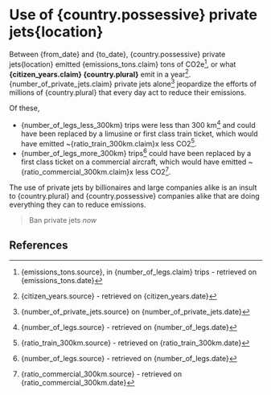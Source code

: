 # Use of {country.possessive} private jets{location}

Between {from_date} and {to_date}, {country.possessive} private jets{location} emitted
{emissions_tons.claim} tons of CO2e[^1], or what **{citizen_years.claim} {country.plural}** emit in a year[^2].
{number_of_private_jets.claim} private jets alone[^3] jeopardize the efforts of millions
of {country.plural} that every day act to reduce their emissions.

Of these,
* {number_of_legs_less_300km} trips were less than 300 km[^4] and could have been replaced by
  a limusine or first class train ticket, which would have emitted ~{ratio_train_300km.claim}x less CO2[^5].
* {number_of_legs_more_300km} trips[^4] could have been replaced by
  a first class ticket on a commercial aircraft, which would have emitted
  ~{ratio_commercial_300km.claim}x less CO2[^6].

The use of private jets by billionaires and large companies alike is an insult
to {country.plural} and {country.possessive} companies alike that are doing everything they can
to reduce emissions.

> Ban private jets _now_

## References

[^1]: {emissions_tons.source}, in {number_of_legs.claim} trips[^4] - retrieved on {emissions_tons.date}
[^2]: {citizen_years.source} - retrieved on {citizen_years.date}
[^3]: {number_of_private_jets.source} on {number_of_private_jets.date}
[^4]: {number_of_legs.source} - retrieved on {number_of_legs.date}
[^5]: {ratio_train_300km.source} - retrieved on {ratio_train_300km.date}
[^6]: {ratio_commercial_300km.source} - retrieved on {ratio_commercial_300km.date}
